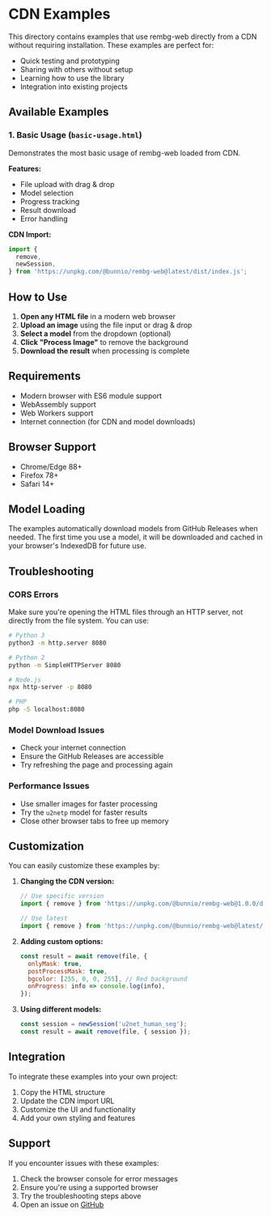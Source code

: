 # CDN Examples

This directory contains examples that use rembg-web directly from a CDN without requiring installation. These examples are perfect for:

- Quick testing and prototyping
- Sharing with others without setup
- Learning how to use the library
- Integration into existing projects

## Available Examples

### 1. Basic Usage (`basic-usage.html`)

Demonstrates the most basic usage of rembg-web loaded from CDN.

**Features:**

- File upload with drag & drop
- Model selection
- Progress tracking
- Result download
- Error handling

**CDN Import:**

```javascript
import {
  remove,
  newSession,
} from 'https://unpkg.com/@bunnio/rembg-web@latest/dist/index.js';
```

## How to Use

1. **Open any HTML file** in a modern web browser
2. **Upload an image** using the file input or drag & drop
3. **Select a model** from the dropdown (optional)
4. **Click "Process Image"** to remove the background
5. **Download the result** when processing is complete

## Requirements

- Modern browser with ES6 module support
- WebAssembly support
- Web Workers support
- Internet connection (for CDN and model downloads)

## Browser Support

- Chrome/Edge 88+
- Firefox 78+
- Safari 14+

## Model Loading

The examples automatically download models from GitHub Releases when needed. The first time you use a model, it will be downloaded and cached in your browser's IndexedDB for future use.

## Troubleshooting

### CORS Errors

Make sure you're opening the HTML files through an HTTP server, not directly from the file system. You can use:

```bash
# Python 3
python3 -m http.server 8080

# Python 2
python -m SimpleHTTPServer 8080

# Node.js
npx http-server -p 8080

# PHP
php -S localhost:8080
```

### Model Download Issues

- Check your internet connection
- Ensure the GitHub Releases are accessible
- Try refreshing the page and processing again

### Performance Issues

- Use smaller images for faster processing
- Try the `u2netp` model for faster results
- Close other browser tabs to free up memory

## Customization

You can easily customize these examples by:

1. **Changing the CDN version:**

   ```javascript
   // Use specific version
   import { remove } from 'https://unpkg.com/@bunnio/rembg-web@1.0.0/dist/index.js';

   // Use latest
   import { remove } from 'https://unpkg.com/@bunnio/rembg-web@latest/dist/index.js';
   ```

2. **Adding custom options:**

   ```javascript
   const result = await remove(file, {
     onlyMask: true,
     postProcessMask: true,
     bgcolor: [255, 0, 0, 255], // Red background
     onProgress: info => console.log(info),
   });
   ```

3. **Using different models:**
   ```javascript
   const session = newSession('u2net_human_seg');
   const result = await remove(file, { session });
   ```

## Integration

To integrate these examples into your own project:

1. Copy the HTML structure
2. Update the CDN import URL
3. Customize the UI and functionality
4. Add your own styling and features

## Support

If you encounter issues with these examples:

1. Check the browser console for error messages
2. Ensure you're using a supported browser
3. Try the troubleshooting steps above
4. Open an issue on [GitHub](https://github.com/boldizsar-pal/rembg-web/issues)
